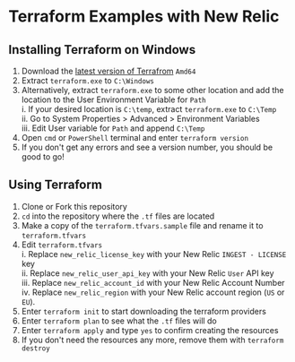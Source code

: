 # Terraform Examples with New Relic

## Installing Terraform on Windows
1. Download the [latest version of Terrafrom](https://www.terraform.io/downloads) `Amd64`
1. Extract `terraform.exe` to `C:\Windows`
1. Alternatively, extract `terraform.exe` to some other location and add the location to the User Environment Variable for `Path`  
   i. If your desired location is `C:\temp`, extract `terraform.exe` to `C:\Temp`  
   ii. Go to System Properties > Advanced > Environment Variables  
   iii. Edit User variable for `Path` and append `C:\Temp`
1. Open `cmd` or `PowerShell` terminal and enter `terraform version`
1. If you don't get any errors and see a version number, you should be good to go!

## Using Terraform
1. Clone or Fork this repository
1. `cd` into the repository where the `.tf` files are located
1. Make a copy of the `terraform.tfvars.sample` file and rename it to `terraform.tfvars`
1. Edit `terraform.tfvars`  
   i. Replace `new_relic_license_key` with your New Relic `INGEST - LICENSE` key  
   ii. Replace `new_relic_user_api_key` with your New Relic `User` API key  
   iii. Replace `new_relic_account_id` with your New Relic Account Number  
   iv. Replace `new_relic_region` with your New Relic account region (`US` or `EU`).  
1. Enter `terraform init` to start downloading the terraform providers
1. Enter `terraform plan` to see what the `.tf` files will do
1. Enter `terraform apply` and type `yes` to confirm creating the resources
1. If you don't need the resources any more, remove them with `terraform destroy`